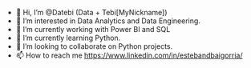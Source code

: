 - 👋 Hi, I’m @Datebi (Data + Tebi[MyNickname])
- 👀 I’m interested in Data Analytics and Data Engineering.
- 💪 I’m currently working with Power BI and SQL
- 🌱 I’m currently learning Python.
- 💞️ I’m looking to collaborate on Python projects.
- 📫 How to reach me https://www.linkedin.com/in/estebandbaigorria/

